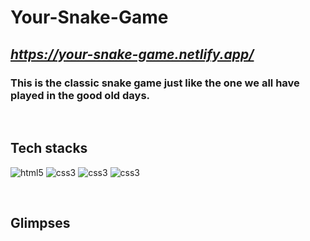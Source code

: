 # **Your-Snake-Game**

## _**https://your-snake-game.netlify.app/**_

### This is the classic snake game just like the one we all have played in the good old days.

<br/>

## **Tech stacks**

<p>
    <img src="https://img.shields.io/badge/HTML-E34F26?style=for-the-badge&logo=html5&logoColor=white" alt="html5" />
    <img src="https://img.shields.io/badge/CSS-1572B6?style=for-the-badge&logo=css3&logoColor=white" alt="css3" />
    <img src="https://img.shields.io/badge/JAVASCRIPT-f7df1e?style=for-the-badge&logo=javascript&logoColor=white" alt="css3" />
    <img src="https://img.shields.io/badge/BOOTSTRAP-561a94?style=for-the-badge&logo=bootstrap&logoColor=white" alt="css3" />
</p>

<br/>

## **Glimpses**
